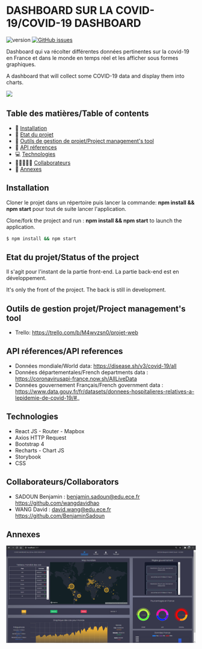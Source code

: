 # DASHBOARD SUR LA COVID-19/COVID-19 DASHBOARD
![version](https://img.shields.io/badge/version-1.0-blue)
[![GitHub issues](https://img.shields.io/github/issues/wangdavidhao/PROJECT_WEB_OCRES)](https://github.com/wangdavidhao/PROJECT_WEB_OCRES/issues)

Dashboard qui va récolter différentes données pertinentes sur la covid-19 en France et dans le monde en temps réel et les afficher sous formes graphiques.

A dashboard that will collect some COVID-19 data and display them into charts.

![](app_preview/dashboard.gif)

## Table des matières/Table of contents
* 🚧 [Installation](#installation)
* 👀 [Etat du projet](#etat-du-projet)
* 🤝 [Outils de gestion de projet/Project management's tool](#outils-de-gestion-projet)
* 📂 [API réferences](#api-réferences)
* 💻 [Technologies](#technologies)
* 👨🏻‍🤝‍👨🏻 [Collaborateurs](#collaborateurs)
* 🧩 [Annexes](#annexes)

## Installation

Cloner le projet dans un répertoire puis lancer la commande:
__npm install && npm start__ pour tout de suite lancer l'application.

Clone/fork the project and run :
__npm install && npm start__ to launch the application.

```bash
$ npm install && npm start
```

## Etat du projet/Status of the project

Il s'agit pour l'instant de la partie front-end. La partie back-end est en développement.

It's only the front of the project. The back is still in development.

## Outils de gestion projet/Project management's tool

- Trello:
https://trello.com/b/M4wvzsn0/projet-web

## API réferences/API references

- Données mondiale/World data: https://disease.sh/v3/covid-19/all
- Données départementales/French departments data : https://coronavirusapi-france.now.sh/AllLiveData
- Données gouvernement Français/French government data : https://www.data.gouv.fr/fr/datasets/donnees-hospitalieres-relatives-a-lepidemie-de-covid-19/#_

## Technologies

- React JS - Router - Mapbox
- Axios HTTP Request
- Bootstrap 4
- Recharts - Chart JS
- Storybook
- CSS

## Collaborateurs/Collaborators

- SADOUN Benjamin : benjamin.sadoun@edu.ece.fr https://github.com/wangdavidhao
- WANG David : david.wang@edu.ece.fr https://github.com/BenjaminSadoun

## Annexes
![](app_preview/preview1.PNG)
